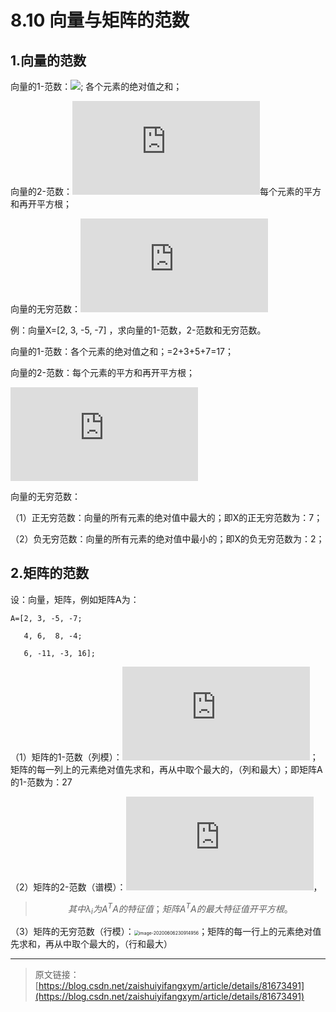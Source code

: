 # 8.10 向量与矩阵的范数

## 1.向量的范数

  向量的1-范数：![](https://tva1.sinaimg.cn/large/007S8ZIlly1gfiyvce69rg302x0120fd.gif); 各个元素的绝对值之和；

  向量的2-范数：![{](https://private.codecogs.com/gif.latex?%5Cinline%20%7B%5Cleft%5C%7C%20X%20%5Cright%5C%7C_2%7D%20%3D%20%7B%5Cleft%28%20%7B%5Csum%5Climits_%7Bi%20%3D%201%7D%5En%20%7B%7Bx_i%7D%5E2%7D%20%7D%20%5Cright%29%5E%7B%5Cfrac%7B1%7D%7B2%7D%7D%7D%20%3D%20%5Csqrt%20%7B%5Csum%5Climits_%7Bi%20%3D%201%7D%5En%20%7B%7Bx_i%7D%5E2%7D%20%7D)每个元素的平方和再开平方根；

  向量的无穷范数：![{\left\| X \right\|_\infty } = \mathop {\max }\limits_{1 \le i \le n} \left| {{x_i}} \right|](https://private.codecogs.com/gif.latex?%5Cinline%20%7B%5Cleft%5C%7C%20X%20%5Cright%5C%7C_%5Cinfty%20%7D%20%3D%20%5Cmathop%20%7B%5Cmax%20%7D%5Climits_%7B1%20%5Cle%20i%20%5Cle%20n%7D%20%5Cleft%7C%20%7B%7Bx_i%7D%7D%20%5Cright%7C)

 

例：向量X=[2, 3, -5, -7] ，求向量的1-范数，2-范数和无穷范数。

向量的1-范数：各个元素的绝对值之和；=2+3+5+7=17；

 

向量的2-范数：每个元素的平方和再开平方根；

![](https://private.codecogs.com/gif.latex?%7B%5Cleft%5C%7C%20X%20%5Cright%5C%7C_2%7D%20%3D%20%7B%5Cleft%28%20%7B%7B%5Crm%7B2%7D%7D%20%5Ctimes%20%7B%5Crm%7B2%7D%7D%20&plus;%20%7B%5Crm%7B3%7D%7D%20%5Ctimes%20%7B%5Crm%7B3%7D%7D%20&plus;%20%7B%5Crm%7B5%7D%7D%20%5Ctimes%20%7B%5Crm%7B5%7D%7D%20&plus;%20%7B%5Crm%7B7%7D%7D%20%5Ctimes%20%7B%5Crm%7B7%7D%7D%7D%20%5Cright%29%5E%7B%5Cfrac%7B1%7D%7B2%7D%7D%7D%20%3D%209.3274)

 

向量的无穷范数：

（1）正无穷范数：向量的所有元素的绝对值中最大的；即X的正无穷范数为：7；

（2）负无穷范数：向量的所有元素的绝对值中最小的；即X的负无穷范数为：2；



## 2.矩阵的范数

设：向量，矩阵，例如矩阵A为：

```
A=[2, 3, -5, -7;

   4, 6,  8, -4;

   6, -11, -3, 16];
```



（1）矩阵的1-范数（列模）：![](https://private.codecogs.com/gif.latex?%7B%5Cleft%5C%7C%20A%20%5Cright%5C%7C_1%7D%20%3D%20%5Cmathop%20%7B%5Cmax%20%7D%5Climits_%7BX%20%5Cne%200%7D%20%5Cfrac%7B%7B%7B%7B%5Cleft%5C%7C%20%7BAX%7D%20%5Cright%5C%7C%7D_1%7D%7D%7D%7B%7B%7B%7B%5Cleft%5C%7C%20X%20%5Cright%5C%7C%7D_1%7D%7D%7D%20%3D%20%5Cmathop%20%7B%5Cmax%20%7D%5Climits_%7B1%20%5Cle%20j%20%5Cle%20n%7D%20%5Csum%5Climits_%7Bi%20%3D%201%7D%5En%20%7B%5Cleft%7C%20%7B%7Ba_%7Bij%7D%7D%7D%20%5Cright%7C%7D)；矩阵的每一列上的元素绝对值先求和，再从中取个最大的，（列和最大）；即矩阵A的1-范数为：27



（2）矩阵的2-范数（谱模）：![](https://private.codecogs.com/gif.latex?%7B%5Cleft%5C%7C%20A%20%5Cright%5C%7C_2%7D%20%3D%20%5Cmathop%20%7B%5Cmax%20%7D%5Climits_%7BX%20%5Cne%200%7D%20%5Cfrac%7B%7B%7B%7B%5Cleft%5C%7C%20%7BAX%7D%20%5Cright%5C%7C%7D_2%7D%7D%7D%7B%7B%7B%7B%5Cleft%5C%7C%20X%20%5Cright%5C%7C%7D_2%7D%7D%7D%20%3D%20%5Csqrt%20%7B%7B%5Clambda%20_%7B%5Cmax%20%7D%7D%28%7BA%5ET%7DA%29%7D%20%3D%20%5Csqrt%20%7B%5Cmathop%20%7B%5Cmax%20%7D%5Climits_%7B1%20%5Cle%20i%20%5Cle%20n%7D%20%5Cleft%7C%20%7B%7B%5Clambda%20_i%7D%7D%20%5Cright%7C%7D)，

> $$其中\lambda_i为A^TA的特征值；矩阵A^TA的最大特征值开平方根。$$

 

（3）矩阵的无穷范数（行模）：<img src="https://tva1.sinaimg.cn/large/007S8ZIlly1gfiz0j7jtdj30gi036dg2.jpg" alt="image-20200606230914956" style="zoom:50%;" />；矩阵的每一行上的元素绝对值先求和，再从中取个最大的，（行和最大）

---------------------


> 原文链接：[https://blog.csdn.net/zaishuiyifangxym/article/details/81673491](https://blog.csdn.net/zaishuiyifangxym/article/details/81673491)

